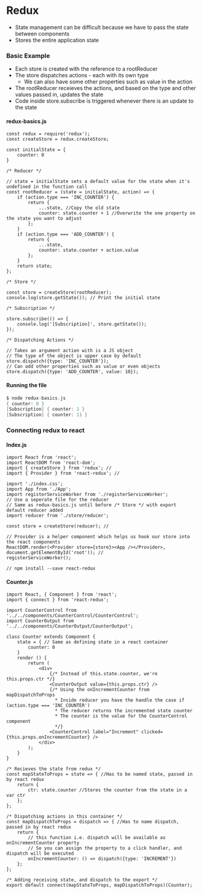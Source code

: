 # Redux

* State management can be difficult because we have to pass the state between components
* Stores the entire application state

### Basic Example
* Each store is created with the reference to a rootReducer
* The store dispatches actions - each with its own type
  * We can also have some other properties such as value in the action
* The rootReducer receieves the actions, and based on the type and other values passed in, updates the state
* Code inside store.subscribe is triggered whenever there is an update to the state

#### redux-basics.js
```JSX
const redux = require('redux');
const createStore = redux.createStore;

const initialState = {
    counter: 0
}

/* Reducer */

// state = initialState sets a default value for the state when it's undefined in the function call 
const rootReducer = (state = initialState, action) => {
    if (action.type === 'INC_COUNTER') {
        return {
            ...state, //Copy the old state
            counter: state.counter + 1 //Overwrite the one property on the state you want to adjust
        };
    }
    if (action.type === 'ADD_COUNTER') {
        return {
            ...state,
            counter: state.counter + action.value
        };
    }
    return state;
};

/* Store */

const store = createStore(rootReducer);
console.log(store.getState()); // Print the initial state

/* Subscription */

store.subscribe(() => {
    console.log('[Subscription]', store.getState());
});

/* Dispatching Actions */

// Takes an argument action with is a JS object
// The type of the object is upper case by default
store.dispatch({type: 'INC_COUNTER'});
// Can add other properties such as value or even objects
store.dispatch({type: 'ADD_COUNTER', value: 10});
```

#### Running the file
```c
$ node redux-basics.js 
{ counter: 0 }
[Subscription] { counter: 1 }
[Subscription] { counter: 11 }
```

### Connecting redux to react

#### Index.js
```JSX
import React from 'react';
import ReactDOM from 'react-dom';
import { createStore } from 'redux'; //
import { Provider } from 'react-redux'; //

import './index.css';
import App from './App';
import registerServiceWorker from './registerServiceWorker';
// Use a seperate file for the reducer
// Same as redux-basics.js until before /* Store */ with export default reducer added 
import reducer from './store/reducer';

const store = createStore(reducer); //

// Provider is a helper component which helps us hook our store into the react components
ReactDOM.render(<Provider store={store}><App /></Provider>, document.getElementById('root')); //
registerServiceWorker();

// npm install --save react-redux
```

#### Counter.js
```JSX
import React, { Component } from 'react';
import { connect } from 'react-redux';

import CounterControl from '../../components/CounterControl/CounterControl';
import CounterOutput from '../../components/CounterOutput/CounterOutput';

class Counter extends Component {
    state = { // Same as defining state in a react container
        counter: 0
    }
    render () {
        return (
            <div>
                {/* Instead of this.state.counter, we're  this.props.ctr */}
                <CounterOutput value={this.props.ctr} />
                {/* Using the onIncrementCounter from mapDispatchToProps 
                  * Inside reducer you have the handle the case if (action.type === 'INC_COUNTER')
                  * The reducer returns the incremented state counter
                  * The counter is the value for the CounterControl component 
                  */}
                <CounterControl label="Increment" clicked={this.props.onIncrementCounter} />
            </div>
        );
    }
}

/* Recieves the state from redux */
const mapStateToProps = state => { //Has to be named state, passed in by react redux
    return {
        ctr: state.counter //Stores the counter from the state in a var ctr
    };
};

/* Dispatching actions in this container */
const mapDispatchToProps = dispatch => { //Has to name dispatch, passed in by react redux
    return {
        // this function i.e. dispatch will be available as onIncrementCounter property
        // So you can assign the property to a click handler, and dispatch will be executed 
        onIncrementCounter: () => dispatch({type: 'INCREMENT'})
    };
};

/* Adding receiving state, and dispatch to the export */
export default connect(mapStateToProps, mapDispatchToProps)(Counter);
```
